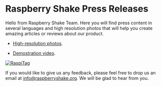# Raspberry Shake Press Releases

Hello from Raspberry Shake Team. Here you will find press content in several languages and high resolution photos that will help you create amazing articles or reviews about our product.

- [High-resolution photos](highres-pictures).

- [Demostration video](https://www.youtube.com/watch?v=XS1JZ7o63mQ).

[![RaspiTag](http://raspberryshake.org/images/ks-pre-order.png)](https://www.kickstarter.com/projects/1074107595/raspberry-shake-your-personal-seismograph?ref=github-press-release)


If you would like to give us any feedback, please feel free to drop us an email at info@raspberryshake.org. We will be glad to hear from you.
